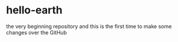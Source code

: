 # hello-earth
the very beginning repository
and this is the first time to make some changes over the GitHub
